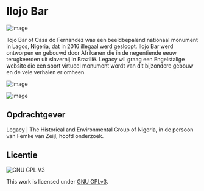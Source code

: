 # Ilojo Bar

![image](https://user-images.githubusercontent.com/1061632/189078690-0e8fd3db-7ad4-4494-a915-d0528edb465e.png)

Ilojo Bar of Casa do Fernandez was een beeldbepalend nationaal monument in Lagos, Nigeria, dat in 2016 illegaal werd gesloopt. Ilojo Bar werd ontworpen en gebouwd door Afrikanen die in de negentiende eeuw terugkeerden uit slavernij in Brazilië. Legacy wil graag een Engelstalige website die een soort virtueel monument wordt van dit bijzondere gebouw en de vele verhalen er omheen.

![image](https://user-images.githubusercontent.com/1061632/189078833-0ac14d74-78d9-463e-a84b-38d46ff0dd08.png)

![image](https://user-images.githubusercontent.com/1061632/189079110-2464b7ca-0f5e-4f7f-9536-2d21aca6b6ef.png)


## Opdrachtgever

Legacy | The Historical and Environmental Group of Nigeria, in de persoon van Femke van Zeijl, hoofd onderzoek.


## Licentie

![GNU GPL V3](https://www.gnu.org/graphics/gplv3-127x51.png)

This work is licensed under [GNU GPLv3](./LICENSE).
